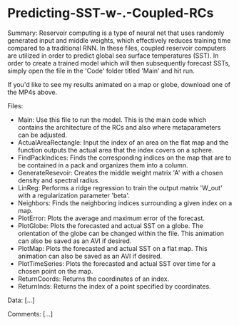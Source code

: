 # Predicting-SST-w-.-Coupled-RCs

Summary: Reservoir computing is a type of neural net that uses randomly generated input and middle weights, which effectively reduces training time compared to a traditional RNN. In these files, coupled reservoir computers are utilized in order to predict global sea surface temperatures (SST). In order to create a trained model which will then subsequently forecast SSTs, simply open the file in the 'Code' folder titled 'Main' and hit run.

If you'd like to see my results animated on a map or globe, download one of the MP4s above.

Files:
- Main: Use this file to run the model. This is the main code which contains the architecture of the RCs and also where metaparameters can be adjusted.
- ActualAreaRectangle: Input the index of an area on the flat map and the function outputs the actual area that the index covers on a sphere.  
- FindPackIndices: Finds the corresponding indices on the map that are to be contained in a pack and organizes them into a column.
- GenerateResevoir: Creates the middle weight matrix 'A' with a chosen density and spectral radius.
- LinReg: Performs a ridge regression to train the output matrix 'W_out' with a regularization parameter 'beta'.
- Neighbors: Finds the neighboring indices surrounding a given index on a map. 
- PlotError: Plots the average and maximum error of the forecast.
- PlotGlobe: Plots the forecasted and actual SST on a globe. The orientation of the globe can be changed within the file. This animation can also be saved as an AVI if desired.
- PlotMap: Plots the forecasted and actual SST on a flat map. This animation can also be saved as an AVI if desired.
- PlotTimeSeries: Plots the forecasted and actual SST over time for a chosen point on the map.
- ReturnCoords: Returns the coordinates of an index.
- ReturnInds: Returns the index of a point specified by coordinates.

Data:
[...]

Comments:
[...]
